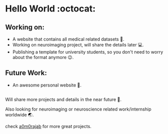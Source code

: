 # Hello World :octocat:

## Working on:
* A website that contains all medical related datasets :page_with_curl:.
* Working on neuroimaging project, will share the details later :computer:.
* Publishing a template for university students, so you don't need to worry about the format anymore :wink:.

## Future Work:
* An awesome personal website :memo:.

## 
Will share more projects and details in the near future :dancer:.

Also looking for neuroimaging or neuroscience related work/internship worldwide :earth_asia:.

check [a0m0rajab](https://github.com/a0m0rajab) for more great projects.
